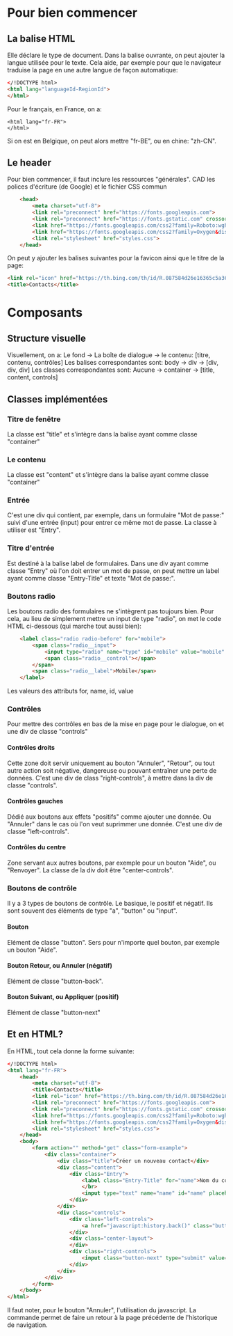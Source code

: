 # Pour bien commencer
## La balise HTML
Elle déclare le type de document. Dans la balise ouvrante, on peut ajouter la langue utilisée pour le texte. Cela aide, par exemple pour que le navigateur traduise la page en une autre langue de façon automatique:
```HTML
</!DOCTYPE html>
<html lang="languageId-RegionId">
</html>
```
Pour le français, en France, on a:
```HTTML
<html lang="fr-FR">
</html>

```
Si on est en Belgique, on peut alors mettre "fr-BE", ou en chine: "zh-CN".

## Le header
Pour bien commencer, il faut inclure les ressources "générales". CAD les polices d'écriture (de Google) et le fichier CSS commun
```HTML
	<head>
		<meta charset="utf-8">
		<link rel="preconnect" href="https://fonts.googleapis.com">
		<link rel="preconnect" href="https://fonts.gstatic.com" crossorigin>
		<link href="https://fonts.googleapis.com/css2?family=Roboto:wght@300&display=swap" rel="stylesheet">
		<link href="https://fonts.googleapis.com/css2?family=Oxygen&display=swap" rel="stylesheet">
		<link rel="stylesheet" href="styles.css">
	</head>
````

On peut y ajouter les balises suivantes pour la favicon ainsi que le titre de la page:
```HTML
<link rel="icon" href="https://th.bing.com/th/id/R.087584d26e16365c5a3686bfdd6b9c42?rik=PCuLx1mFpdPCiQ&riu=http%3a%2f%2fwww.newdesignfile.com%2fpostpic%2f2009%2f08%2fcontact-icon_179510.png&ehk=vSIGfep7%2bkYO0S4w9DnT4Bb9QFlN1xxrH6Xg3oK3o18%3d&risl=&pid=ImgRaw&r=0">
<title>Contacts</title>

```

# Composants
## Structure visuelle
Visuellement, on a:
Le fond -> La boîte de dialogue -> le contenu: [titre, contenu, contrôles]
Les balises correspondantes sont:
body    -> div                  -> [div, div, div]
Les classes correspondantes sont:
Aucune  -> container            -> [title, content, controls]

## Classes implémentées
### Titre de fenêtre
La classe est "title" et s'intègre dans la balise ayant comme classe "container"

### Le contenu
La classe est "content" et s'intègre dans la balise ayant comme classe "container"

### Entrée
C'est une div qui contient, par exemple, dans un formulaire "Mot de passe:" suivi d'une entrée (input) pour entrer ce même mot de passe.
La classe à utiliser est "Entry".

### Titre d'entrée
Est destiné à la balise label de formulaires.
Dans une div ayant comme classe "Entry" où l'on doit entrer un mot de passe, on peut mettre un label ayant comme classe "Entry-Title" et texte "Mot de passe:".

### Boutons radio
Les boutons radio des formulaires ne s'intègrent pas toujours bien. Pour cela, au lieu de simplement mettre un input de type "radio", on met le code HTML ci-dessous (qui marche tout aussi bien):
```HTML
	<label class="radio radio-before" for="mobile">
		<span class="radio__input">
			<input type="radio" name="type" id="mobile" value="mobile" checked>
			<span class="radio__control"></span>
		</span>
		<span class="radio__label">Mobile</span>
	</label>

```
Les valeurs des attributs for, name, id, value 

### Contrôles
Pour mettre des contrôles en bas de la mise en page pour le dialogue, on et une div de classe "controls"
#### Contrôles droits
Cette zone doit servir uniquement au bouton "Annuler", "Retour", ou tout autre action soit négative, dangereuse ou pouvant entraîner une perte de données.
C'est une div de class "right-controls", à mettre dans la div de classe "controls".

#### Contrôles gauches
Dédié aux boutons aux effets "positifs" comme ajouter une donnée. Ou "Annuler" dans le cas où l'on veut suprimmer une donnée.
C'est une div de classe "left-controls".

#### Contrôles du centre
Zone servant aux autres boutons, par exemple pour un bouton "Aide", ou "Renvoyer". La classe de la div doit être "center-controls".

### Boutons de contrôle
Il y a 3 types de boutons de contrôle. Le basique, le positif et négatif.
Ils sont souvent des éléments de type "a", "button" ou "input".

#### Bouton
Elément de classe "button". Sers pour n'importe quel bouton, par exemple un bouton "Aide".

#### Bouton Retour, ou Annuler (négatif)
Elément de classe "button-back".

#### Bouton Suivant, ou Appliquer (positif)
Elément de classe "button-next"

## Et en HTML?
En HTML, tout cela donne la forme suivante:
```HTML
</!DOCTYPE html>
<html lang="fr-FR">
	<head>
		<meta charset="utf-8">
		<title>Contacts</title>
		<link rel="icon" href="https://th.bing.com/th/id/R.087584d26e16365c5a3686bfdd6b9c42?rik=PCuLx1mFpdPCiQ&riu=http%3a%2f%2fwww.newdesignfile.com%2fpostpic%2f2009%2f08%2fcontact-icon_179510.png&ehk=vSIGfep7%2bkYO0S4w9DnT4Bb9QFlN1xxrH6Xg3oK3o18%3d&risl=&pid=ImgRaw&r=0">
		<link rel="preconnect" href="https://fonts.googleapis.com">
		<link rel="preconnect" href="https://fonts.gstatic.com" crossorigin>
		<link href="https://fonts.googleapis.com/css2?family=Roboto:wght@300&display=swap" rel="stylesheet">
		<link href="https://fonts.googleapis.com/css2?family=Oxygen&display=swap" rel="stylesheet">
		<link rel="stylesheet" href="styles.css">
	</head>
	<body>
		<form action="" method="get" class="form-example">
			<div class="container">
				<div class="title">Créer un nouveau contact</div>
				<div class="content">
					<div class="Entry">
						<label class="Entry-Title" for="name">Nom du contact</label>
						</br>
						<input type="text" name="name" id="name" placeholder="Asap Arnash" required>
					</div>
				</div>
				<div class="controls">
					<div class="left-controls">
						<a href="javascript:history.back()" class="button-back">Annuler</a>
					</div>
					<div class="center-layout">
					</div>
					<div class="right-controls">
						<input class="button-next" type="submit" value="Ajouter">
					</div>
				</div>
			</div>
		</form>
	</body>
</html>
```
Il faut noter, pour le bouton "Annuler", l'utilisation du javascript. La commande permet de faire un retour à la page précédente de l'historique de navigation.
